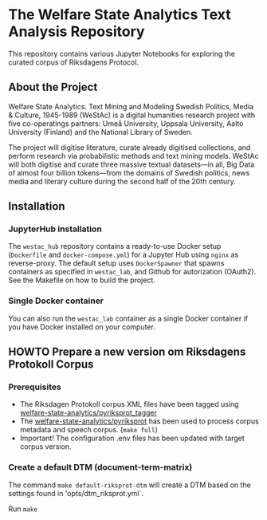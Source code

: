 # The Welfare State Analytics Text Analysis Repository

This repository contains various Jupyter Notebooks for exploring the curated corpus of Riksdagens Protocol.

## About the Project

Welfare State Analytics. Text Mining and Modeling Swedish Politics, Media & Culture, 1945-1989 (WeStAc) is a digital humanities research project with five co-operatings partners: Umeå University, Uppsala University, Aalto University (Finland) and the National Library of Sweden.

The project will digitise literature, curate already digitised collections, and perform research via probabilistic methods and text mining models. WeStAc will both digitise and curate three massive textual datasets—in all, Big Data of almost four billion tokens—from the domains of Swedish politics, news media and literary culture during the second half of the 20th century.

## Installation

### JupyterHub installation

The `westac_hub` repository contains a ready-to-use Docker setup (`Dockerfile` and `docker-compose.yml`) for a Jupyter Hub using `nginx` as reverse-proxy. The default setup uses `DockerSpawner` that spawns containers as specified in `westac_lab`, and Github for autorization (OAuth2). See the Makefile on how to build the project.

### Single Docker container

You can also run the `westac_lab` container as a single Docker container if you have Docker installed on your computer.

## HOWTO Prepare a new version om Riksdagens Protokoll Corpus

### Prerequisites

 - The Riksdagen Protokoll corpus XML files have been tagged using [welfare-state-analytics/pyriksprot_tagger](https://github.com/welfare-state-analytics/pyriksprot_tagger)
 - The [welfare-state-analytics/pyriksprot](https://github.com/welfare-state-analytics/pyriksprot) has been used to process corpus metadata and speech corpus. (`make full`)
 - Important! The configuration .env files has been updated with target corpus version.

### Create a default DTM (document-term-matrix)

The command `make default-riksprot-dtm` will create a DTM based on the settings found in 'opts/dtm_riksprot.yml`.

Run `make `

